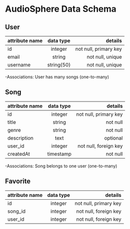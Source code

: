 # AudioSphere Data Schema

## **User**

| attribute name | data type  |               details |
| -------------- | :--------: | --------------------: |
| id             |  integer   | not null, primary key |
| email          |   string   |      not null, unique |
| username       | string(50) |      not null, unique |

-Associations: User has many songs (one-to-many)

## **Song**

| attribute name | data type |               details |
| -------------- | :-------: | --------------------: |
| id             |  integer  | not null, primary key |
| title          |  string   |              not null |
| genre          |  string   |              not null |
| description    |   text    |              optional |
| user_id        |  integer  | not null, foreign key |
| createdAt      | timestamp |              not null |

-Associations: Song belongs to one user (one-to-many)

## **Favorite**

| attribute name | data type |               details |
| -------------- | :-------: | --------------------: |
| id             |  integer  | not null, primary key |
| song_id        |  integer  | not null, foreign key |
| user_id        |  integer  | not null, foreign key |
